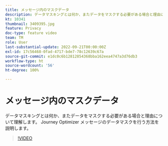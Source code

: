 ```yaml
---
title: メッセージ内のマスクデータ
description: データマスキングとは何か、またデータをマスクする必要がある場合と理由について理解します。 Journey Optimizer メッセージのデータマスクを行う方法を説明します。
kt: 10341
thumbnail: 3409395.jpg
feature: Privacy
doc-type: feature video
team: TM
role: User
last-substantial-update: 2022-09-21T00:00:00Z
exl-id: 17c56468-0fad-4717-bde7-78c12639c67a
source-git-commit: e1dc0c6b12812854368bba162eea4747a3d76db3
workflow-type: ht
source-wordcount: '56'
ht-degree: 100%

---
```


# メッセージ内のマスクデータ

データマスキングとは何か、またデータをマスクする必要がある場合と理由について理解します。 Journey Optimizer メッセージのデータマスクを行う方法を説明します。

>[!VIDEO](https://video.tv.adobe.com/v/3409395?quality=12)
